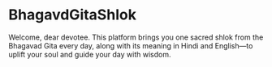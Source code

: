 # BhagavdGitaShlok
Welcome, dear devotee. This platform brings you one sacred shlok from the Bhagavad Gita every day, along with its meaning in Hindi and English—to uplift your soul and guide your day with wisdom.

